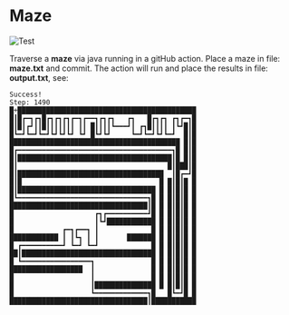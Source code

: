 # Maze

![Test](https://github.com/philiprbrenan/maze/workflows/Test/badge.svg)

Traverse a **maze** via java running in a gitHub action.  Place a maze in file: **maze.txt** and commit.  The action will run and place the results in file: **output.txt**, see:
```
Success!
Step: 1490
█+████████████████████████████████████████████
█┃█┏━┓┏┓█┏┓┏┓┏┓┏━┓┏━━┓┏┓┏┓   ┏┓   █┏┓┏┓ ┏┓┏━┓█
█┃█┃┏┛┃┃█┃┃┃┃┃┃┃ ┃┃ █┃┃┃┃┗━━━┛┃ ┏┓█┃┃┃┃ ┃┗┛█┃█
█┗━┛┗━┛┗━┛┗┛┗┛┗┛ ┗┛ █┗┛┗┛     ┗━┛┗━┛┗┛┗━┛  █┃█
██████████████████████████████████████████ █┃█
█┏━━━━━━━━━━━━━━━━━━━━━━━━━━━━━━━━━━━━━━┓█ █┃█
█┃██████████████████████████████████████┃█ █┃█
█┃                                     █┃███┃█
█┃████████████████████████████████████  ┃█┏━┛█
█┃█                                  █ █┃█┃█ █
█┃██████████████████████████████████ █ █┃█┃█ █
█┗━━━━━━━━━━━━━━━━━━━━━━━━━━━━━━━━┓█ █ █┃█┃█ █
██████████████████████████████████┃█ █ █┃█┃█ █
█                    ┏┓┏━━━━━━━━━━┛█ █ █┃█┃█ █
█                    ┃┗┛████████████ █ █┃█┃█ █
█            ┏━┓┏━━┓ ┃             █ █ █┃█┃█ █
████████████ ┃ ┃┗┓ ┃ ┃       ███████ █ █┃█┃█ █
█ ┏━━━━━━━━━━┛ ┗━┛ ┗━┛             █ █ █┃█┃█ █
██┃█████████████████████████████████ █ █┃█┃█ █
█ ┗━━━━━━━━━━━━━━━━━┓              █ █ █┃█┃█ █
██████████████████  ┃              █ █ █┃█┃█ █
█                   ┃              █ █ █┃█┃█ █
█                   ┃███████████████ █ █┃█┃█ █
█                   ┗━━━━━━━━━━━━━┓█   █┗━┛█ █
██████████████████████████████████┃███████████
```
